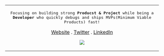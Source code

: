 <center>
<table>
<tr>
<td>
<p align="center">
<samp>
Focusing on building strong <strong>Producst & Project</strong> while being a <strong>Developer</strong> who quickly debugs and ships MVPs(Minimum Viable Products) fast!
<center>

<a href="https://adityadeshlahre.github.io">Website</a> .
<a href="https://twitter.com/adityadeshlahre">Twitter</a> .
<a href="https://linkedin.com/in/adityadeshlahre/">LinkedIn</a>
<br/>

![](https://komarev.com/ghpvc/?username=adityadeshlahre&color=blue&style=for-the-badge&label=PROFILE+VIEWS)

</center>
</samp>
</p>
</tr>
</table>
</center>
